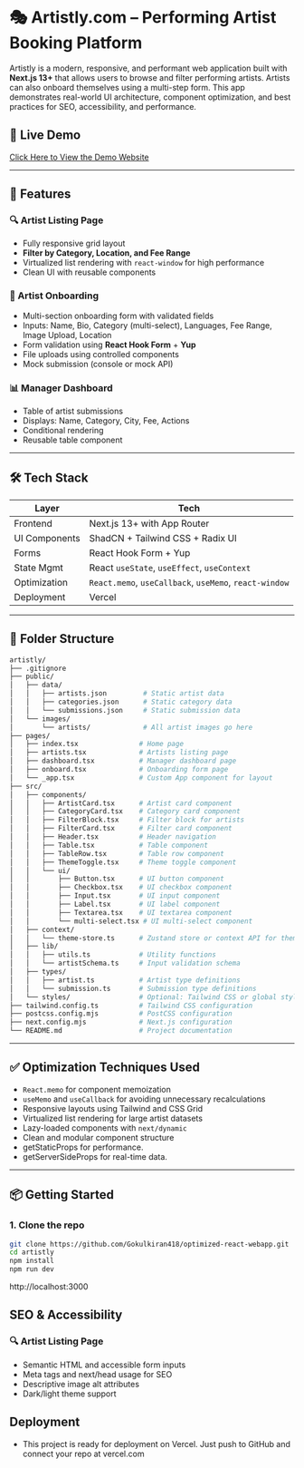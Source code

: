 # 🎭 Artistly.com – Performing Artist Booking Platform

Artistly is a modern, responsive, and performant web application built with **Next.js 13+** that allows users to browse and filter performing artists. Artists can also onboard themselves using a multi-step form. This app demonstrates real-world UI architecture, component optimization, and best practices for SEO, accessibility, and performance.

## 🚀 Live Demo

[Click Here to View the Demo Website](https://artistly21.vercel.app/)

---

## 📌 Features

### 🔍 Artist Listing Page
- Fully responsive grid layout
- **Filter by Category, Location, and Fee Range**
- Virtualized list rendering with `react-window` for high performance
- Clean UI with reusable components

### 📝 Artist Onboarding
- Multi-section onboarding form with validated fields
- Inputs: Name, Bio, Category (multi-select), Languages, Fee Range, Image Upload, Location
- Form validation using **React Hook Form** + **Yup**
- File uploads using controlled components
- Mock submission (console or mock API)

### 📊 Manager Dashboard
- Table of artist submissions
- Displays: Name, Category, City, Fee, Actions
- Conditional rendering
- Reusable table component

---

## 🛠️ Tech Stack

| Layer        | Tech                                  |
|--------------|----------------------------------------|
| Frontend     | Next.js 13+ with App Router            |
| UI Components| ShadCN + Tailwind CSS + Radix UI       |
| Forms        | React Hook Form + Yup                  |
| State Mgmt   | React `useState`, `useEffect`, `useContext` |
| Optimization | `React.memo`, `useCallback`, `useMemo`, `react-window` |
| Deployment   | Vercel                                  |

---

## 📁 Folder Structure

```bash
artistly/
├── .gitignore
├── public/
│   ├── data/
│   │   ├── artists.json         # Static artist data
│   │   ├── categories.json      # Static category data
│   │   └── submissions.json     # Static submission data
│   └── images/
│       └── artists/             # All artist images go here
├── pages/
│   ├── index.tsx               # Home page
│   ├── artists.tsx             # Artists listing page
│   ├── dashboard.tsx           # Manager dashboard page
│   ├── onboard.tsx             # Onboarding form page
│   └── _app.tsx                # Custom App component for layout
├── src/
│   ├── components/
│   │   ├── ArtistCard.tsx      # Artist card component
│   │   ├── CategoryCard.tsx    # Category card component
│   │   ├── FilterBlock.tsx     # Filter block for artists
│   │   ├── FilterCard.tsx      # Filter card component
│   │   ├── Header.tsx          # Header navigation
│   │   ├── Table.tsx           # Table component
│   │   ├── TableRow.tsx        # Table row component
│   │   ├── ThemeToggle.tsx     # Theme toggle component
│   │   └── ui/
│   │       ├── Button.tsx      # UI button component
│   │       ├── Checkbox.tsx    # UI checkbox component
│   │       ├── Input.tsx       # UI input component
│   │       ├── Label.tsx       # UI label component
│   │       ├── Textarea.tsx    # UI textarea component
│   │       └── multi-select.tsx # UI multi-select component
│   ├── context/
│   │   └── theme-store.ts      # Zustand store or context API for theme
│   ├── lib/
│   │   ├── utils.ts            # Utility functions
│   │   └── artistSchema.ts     # Input validation schema
│   ├── types/
│   │   ├── artist.ts           # Artist type definitions
│   │   └── submission.ts       # Submission type definitions
│   └── styles/                 # Optional: Tailwind CSS or global styles
├── tailwind.config.ts          # Tailwind CSS configuration
├── postcss.config.mjs          # PostCSS configuration
├── next.config.mjs             # Next.js configuration
└── README.md                   # Project documentation
```

---

## ✅ Optimization Techniques Used

- `React.memo` for component memoization
- `useMemo` and `useCallback` for avoiding unnecessary recalculations
- Responsive layouts using Tailwind and CSS Grid
- Virtualized list rendering for large artist datasets
- Lazy-loaded components with `next/dynamic`
- Clean and modular component structure
- getStaticProps for performance.
- getServerSideProps for real-time data.

---

## 📦 Getting Started

### 1. Clone the repo
```bash
git clone https://github.com/Gokulkiran418/optimized-react-webapp.git
cd artistly
npm install
npm run dev
```
http://localhost:3000

## SEO & Accessibility

### 🔍 Artist Listing Page
- Semantic HTML and accessible form inputs
- Meta tags and next/head usage for SEO
- Descriptive image alt attributes
- Dark/light theme support

## Deployment
- This project is ready for deployment on Vercel. Just push to GitHub and connect your repo at vercel.com